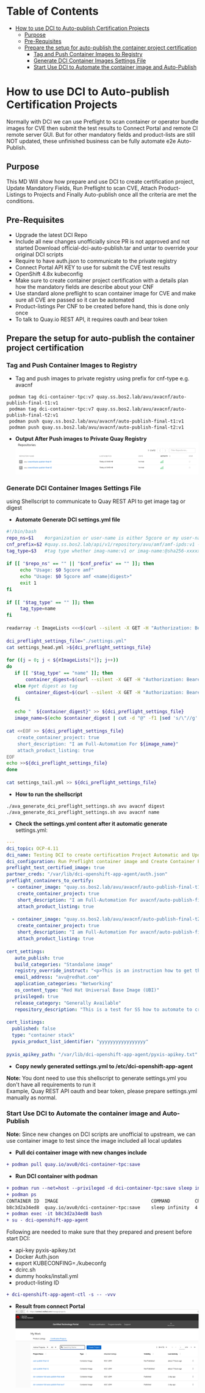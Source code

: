 Table of Contents
=================

* [How to use DCI to Auto-publish Certification Projects](#how-to-use-dci-to-auto-publish-certification-projects)
   * [Purpose](#purpose)
   * [Pre-Requisites](#pre-requisites)
   * [Prepare the setup for auto-publish the container project certification](#prepare-the-setup-for-auto-publish-the-container-project-certification)
      * [Tag and Push Container Images to Registry](#tag-and-push-container-images-to-registry)
      * [Generate DCI Container Images Settings File](#generate-dci-container-images-settings-file)
      * [Start Use DCI to Automate the container image and Auto-Publish](#start-use-dci-to-automate-the-container-image-and-auto-publish)
 
 # How to use DCI to Auto-publish Certification Projects
Normally with DCI we can use Preflight to scan container or operator bundle images for CVE then submit the test results to Connect Portal and remote CI 
remote server GUI. But for other mandatory fields and product-lists are still NOT updated, these unfinished business can be fully automate e2e Auto-Publish.

## Purpose
This MD Will show how prepare and use DCI to create certification project, Update Mandatory Fields, Run Preflight to scan CVE, Attach Product-Listings to Projects
and Finally Auto-publish once all the criteria are met the conditions. 

## Pre-Requisites
- Upgrade the latest DCI Repo
- Include all new changes unofficially since PR is not approved and not started
  Download official-dci-auto-publish.tar and untar to override your original DCI scripts
- Require to have auth.json to communicate to the private registry
- Connect Portal API KEY to use for submit the CVE test results
- OpenShift 4.8x kubeconfig
- Make sure to create container project certification with a details plan how the mandatory fields are describe about your CNF
- Use standard alone preflight to scan container image for CVE and make sure all CVE are passed so it can be automated
- Product-listings Per CNF to be created before hand, this is done only once
- To talk to Quay.io REST API, it requires oauth and bear token

## Prepare the setup for auto-publish the container project certification
### Tag and Push Container Images to Registry
- Tag and push images to private registry using prefix for cnf-type e.g. avacnf
```shellSession
 podman tag dci-container-tpc:v7 quay.ss.bos2.lab/avu/avacnf/auto-publish-final-t1:v1
 podman tag dci-container-tpc:v7 quay.ss.bos2.lab/avu/avacnf/auto-publish-final-t2:v1
 podman push quay.ss.bos2.lab/avu/avacnf/auto-publish-final-t1:v1
 podman push quay.ss.bos2.lab/avu/avacnf/auto-publish-final-t2:v1
 ```
- **Output After Push images to Private Quay Registry**
![Output-Quay-Images](img/quay-images.png "Container Images Listing From Quay")

### Generate DCI Container Images Settings File
using Shellscript to communicate to Quay REST API to get image tag or digest
- **Automate Generate DCI settings.yml file**
```bash
#!/bin/bash
repo_ns=$1    #organization or user-name is either 5gcore or my user-name is avu
cnf_prefix=$2 #quay.ss.bos2.lab/api/v1/repository/avu/amf/amf-ipds:v1 --> amf is cnf prefix
tag_type=$3   #tag type whether imag-name:v1 or imag-name:@sha256-xxxxxxx

if [[ "$repo_ns" == "" || "$cnf_prefix" == "" ]]; then
     echo "Usage: $0 5gcore amf"
     echo "Usage: $0 5gcore amf <name|digest>"
     exit 1
fi

if [[ "$tag_type" == "" ]]; then
     tag_type=name
fi

readarray -t ImageLists <<<$(curl --silent -X GET -H "Authorization: Bearer wom0OqiFeylS8CAUxDtDIfNSaWXTRKhR5mXlTX09" "https://quay.ss.bos2.lab/api/v1/repository?namespace=${repo_ns}"|jq -r '.repositories[].name' | grep ${cnf_prefix})

dci_preflight_settings_file="./settings.yml"
cat settings_head.yml >${dci_preflight_settings_file}

for ((j = 0; j < ${#ImageLists[*]}; j++))
do
   if [[ "$tag_type" == "name" ]]; then
       container_digest=$(curl --silent -X GET -H "Authorization: Bearer xxxxxxxxxxxxxxxxxxxxxxxxxxxxxx" "https://quay.ss.bos2.lab/api/v1/repository/${repo_ns}/${ImageLists[$j]}" | jq -r '"- container_image: " + "\"quay.ss.bos2.lab/'${repo_ns}'/" + .name + ":" + .tags[].name + "\""')
   else #get digest as tag
       container_digest=$(curl --silent -X GET -H "Authorization: Bearer xxxxxxxxxxxxxxxxxxxxxxxxxxxxxx" "https://quay.ss.bos2.lab/api/v1/repository/${repo_ns}/${ImageLists[$j]}" | jq -r '"- container_image: " + "\"quay.ss.bos2.lab/'${repo_ns}'/" + .name + "@" + .tags[].manifest_digest + "\""')
   fi

   echo "  ${container_digest}" >> ${dci_preflight_settings_file}
   image_name=$(echo $container_digest | cut -d "@" -f1 |sed 's/\"//g'| sed 's/- container_image://g'|cut -d '/' -f3-4)

cat <<EOF >> ${dci_preflight_settings_file}
    create_container_project: true
    short_description: "I am Full-Automation For ${image_name}"
    attach_product_listing: true
EOF
echo >>${dci_preflight_settings_file}
done

cat settings_tail.yml >> ${dci_preflight_settings_file}
```
- **How to run the shellscript**
```shellSession
./ava_generate_dci_preflight_settings.sh avu avacnf digest
./ava_generate_dci_preflight_settings.sh avu avacnf name
```
- **Check the settings.yml content after it automatic generate**
settings.yml:
```yaml
---
dci_topic: OCP-4.11
dci_name: Testing DCI to create certification Project Automatic and Update Settings
dci_configuration: Run Preflight container image and Create Container Project
preflight_test_certified_image: true
partner_creds: "/var/lib/dci-openshift-app-agent/auth.json"
preflight_containers_to_certify:
  - container_image: "quay.ss.bos2.lab/avu/avacnf/auto-publish-final-t1@sha256:7511389e8d9057e9f350dbc907afddda455a367a095a70e392a126b55cacc55f"
    create_container_project: true
    short_description: "I am Full-Automation For avacnf/auto-publish-final-t1"
    attach_product_listing: true

  - container_image: "quay.ss.bos2.lab/avu/avacnf/auto-publish-final-t2@sha256:7511389e8d9057e9f350dbc907afddda455a367a095a70e392a126b55cacc55f"
    create_container_project: true
    short_description: "I am Full-Automation For avacnf/auto-publish-final-t2"
    attach_product_listing: true

cert_settings:
   auto_publish: true
   build_categories: "Standalone image"
   registry_override_instruct: "<p>This is an instruction how to get the image link.</p>"
   email_address: "avu@redhat.com"
   application_categories: "Networking"
   os_content_type: "Red Hat Universal Base Image (UBI)"
   privileged: true
   release_category: "Generally Available"
   repository_description: "This is a test for SS how to automate to create project,SCAN and update settings"

cert_listings:
  published: false
  type: "container stack"
  pyxis_product_list_identifier: "yyyyyyyyyyyyyyyyy"
  
pyxis_apikey_path: "/var/lib/dci-openshift-app-agent/pyxis-apikey.txt"
```
- **Copy newly generated settings.yml to /etc/dci-openshift-app-agent**

**Note:** You dont need to use this shellscript to generate settings.yml you don't have all requirements to run it  
          Example, Quay REST API oauth and bear token, please prepare settings.yml manually as normal.

### Start Use DCI to Automate the container image and Auto-Publish
**Note:** Since new changes on DCI scripts are unofficial to upstream, we can use container image to test since the image included all local updates

- **Pull dci container image with new changes include**
```diff
+ podman pull quay.io/avu0/dci-container-tpc:save
```
- **Run DCI container with podman**
```diff
+ podman run --net=host --privileged -d dci-container-tpc:save sleep infinity
+ podman ps
CONTAINER ID  IMAGE                                  COMMAND         CREATED        STATUS            PORTS       NAMES
b8c3d2a34ed8  quay.io/avu0/dci-container-tpc:save    sleep infinity  4 minutes ago  Up 4 minutes ago              romantic_jang
+ podman exec -it b8c3d2a34ed8 bash
+ su - dci-openshift-app-agent
```

Following are needed to make sure that they prepared and present before start DCI:  
- api-key pyxis-apikey.txt
- Docker Auth.json
- export KUBECONFING=./kubeconfg
- dcirc.sh
- dummy hooks/install.yml
- product-listing ID

```diff
+ dci-openshift-app-agent-ctl -s -- -vvv
```
- **Result from connect Portal**
![Result-From-Auto-Publish](img/auto-publish-result.png "DCI Automate Auto-publish TestResults")
